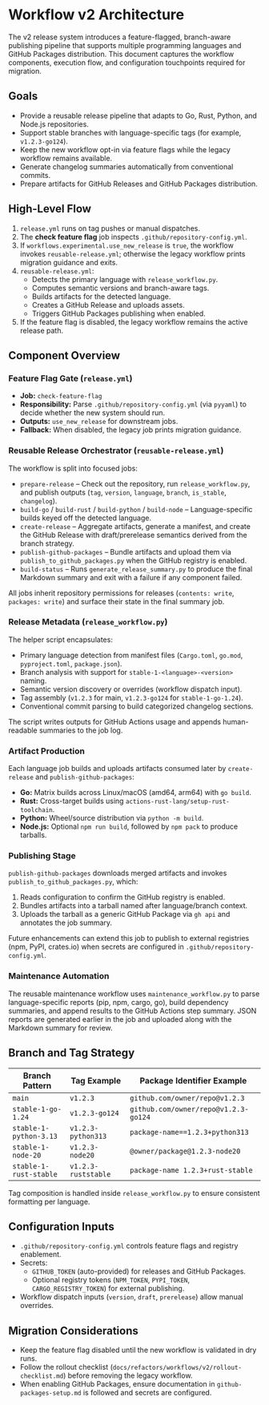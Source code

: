 <!-- file: docs/refactors/workflows/v2/architecture.md -->
<!-- version: 1.0.0 -->
<!-- guid: 3c4d5e6f-7081-92a3-b4c5-d6e7f8091a2b -->

# Workflow v2 Architecture

The v2 release system introduces a feature-flagged, branch-aware publishing pipeline that supports
multiple programming languages and GitHub Packages distribution. This document captures the workflow
components, execution flow, and configuration touchpoints required for migration.

## Goals

- Provide a reusable release pipeline that adapts to Go, Rust, Python, and Node.js repositories.
- Support stable branches with language-specific tags (for example, `v1.2.3-go124`).
- Keep the new workflow opt-in via feature flags while the legacy workflow remains available.
- Generate changelog summaries automatically from conventional commits.
- Prepare artifacts for GitHub Releases and GitHub Packages distribution.

## High-Level Flow

1. `release.yml` runs on tag pushes or manual dispatches.
2. The **check feature flag** job inspects `.github/repository-config.yml`.
3. If `workflows.experimental.use_new_release` is `true`, the workflow invokes
   `reusable-release.yml`; otherwise the legacy workflow prints migration guidance and exits.
4. `reusable-release.yml`:
   - Detects the primary language with `release_workflow.py`.
   - Computes semantic versions and branch-aware tags.
   - Builds artifacts for the detected language.
   - Creates a GitHub Release and uploads assets.
   - Triggers GitHub Packages publishing when enabled.
5. If the feature flag is disabled, the legacy workflow remains the active release path.

## Component Overview

### Feature Flag Gate (`release.yml`)

- **Job:** `check-feature-flag`
- **Responsibility:** Parse `.github/repository-config.yml` (via `pyyaml`) to decide whether the new
  system should run.
- **Outputs:** `use_new_release` for downstream jobs.
- **Fallback:** When disabled, the legacy job prints migration guidance.

### Reusable Release Orchestrator (`reusable-release.yml`)

The workflow is split into focused jobs:

- `prepare-release` – Check out the repository, run `release_workflow.py`, and publish outputs
  (`tag`, `version`, `language`, `branch`, `is_stable`, `changelog`).
- `build-go` / `build-rust` / `build-python` / `build-node` – Language-specific builds keyed off the
  detected language.
- `create-release` – Aggregate artifacts, generate a manifest, and create the GitHub Release with
  draft/prerelease semantics derived from the branch strategy.
- `publish-github-packages` – Bundle artifacts and upload them via `publish_to_github_packages.py`
  when the GitHub registry is enabled.
- `build-status` – Runs `generate_release_summary.py` to produce the final Markdown summary and exit
  with a failure if any component failed.

All jobs inherit repository permissions for releases (`contents: write`, `packages: write`) and
surface their state in the final summary job.

### Release Metadata (`release_workflow.py`)

The helper script encapsulates:

- Primary language detection from manifest files (`Cargo.toml`, `go.mod`, `pyproject.toml`,
  `package.json`).
- Branch analysis with support for `stable-1-<language>-<version>` naming.
- Semantic version discovery or overrides (workflow dispatch input).
- Tag assembly (`v1.2.3` for main, `v1.2.3-go124` for `stable-1-go-1.24`).
- Conventional commit parsing to build categorized changelog sections.

The script writes outputs for GitHub Actions usage and appends human-readable summaries to the job
log.

### Artifact Production

Each language job builds and uploads artifacts consumed later by `create-release` and
`publish-github-packages`:

- **Go:** Matrix builds across Linux/macOS (amd64, arm64) with `go build`.
- **Rust:** Cross-target builds using `actions-rust-lang/setup-rust-toolchain`.
- **Python:** Wheel/source distribution via `python -m build`.
- **Node.js:** Optional `npm run build`, followed by `npm pack` to produce tarballs.

### Publishing Stage

`publish-github-packages` downloads merged artifacts and invokes `publish_to_github_packages.py`,
which:

1. Reads configuration to confirm the GitHub registry is enabled.
2. Bundles artifacts into a tarball named after language/branch context.
3. Uploads the tarball as a generic GitHub Package via `gh api` and annotates the job summary.

Future enhancements can extend this job to publish to external registries (npm, PyPI, crates.io)
when secrets are configured in `.github/repository-config.yml`.

### Maintenance Automation

The reusable maintenance workflow uses `maintenance_workflow.py` to parse language-specific reports
(pip, npm, cargo, go), build dependency summaries, and append results to the GitHub Actions step
summary. JSON reports are generated earlier in the job and uploaded along with the Markdown summary
for review.

## Branch and Tag Strategy

| Branch Pattern         | Tag Example         | Package Identifier Example           |
| ---------------------- | ------------------- | ------------------------------------ |
| `main`                 | `v1.2.3`            | `github.com/owner/repo@v1.2.3`       |
| `stable-1-go-1.24`     | `v1.2.3-go124`      | `github.com/owner/repo@v1.2.3-go124` |
| `stable-1-python-3.13` | `v1.2.3-python313`  | `package-name==1.2.3+python313`      |
| `stable-1-node-20`     | `v1.2.3-node20`     | `@owner/package@1.2.3-node20`        |
| `stable-1-rust-stable` | `v1.2.3-ruststable` | `package-name 1.2.3+rust-stable`     |

Tag composition is handled inside `release_workflow.py` to ensure consistent formatting per
language.

## Configuration Inputs

- `.github/repository-config.yml` controls feature flags and registry enablement.
- Secrets:
  - `GITHUB_TOKEN` (auto-provided) for releases and GitHub Packages.
  - Optional registry tokens (`NPM_TOKEN`, `PYPI_TOKEN`, `CARGO_REGISTRY_TOKEN`) for external
    publishing.
- Workflow dispatch inputs (`version`, `draft`, `prerelease`) allow manual overrides.

## Migration Considerations

- Keep the feature flag disabled until the new workflow is validated in dry runs.
- Follow the rollout checklist (`docs/refactors/workflows/v2/rollout-checklist.md`) before removing
  the legacy workflow.
- When enabling GitHub Packages, ensure documentation in `github-packages-setup.md` is followed and
  secrets are configured.
